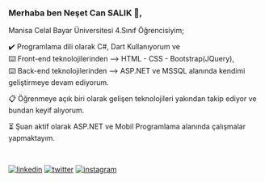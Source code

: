 ### Merhaba ben Neşet Can SALIK :wave:,

Manisa Celal Bayar Üniversitesi 4.Sınıf Öğrencisiyim;

:heavy_check_mark:	 Programlama dili olarak C#, Dart Kullanıyorum ve  
:keyboard: Front-end teknolojilerinden --> HTML - CSS - Bootstrap(JQuery),  
:keyboard: Back-end teknolojilerinden  --> ASP.NET ve MSSQL alanında kendimi geliştirmeye devam ediyorum.

:clipboard: Öğrenmeye açık biri olarak gelişen teknolojileri yakından takip ediyor ve bundan keyif alıyorum.

:hourglass_flowing_sand: Şuan aktif olarak ASP.NET ve Mobil Programlama alanında çalışmalar yapmaktayım.

&nbsp;&nbsp;

[![linkedin](https://img.shields.io/badge/Linkedin-2F95C2?style=for-the-badge&logo=Linkedin&logoColor=linkedin)](https://www.linkedin.com/in/neset-can-sal%C4%B1k-b23a9a177/) [![twitter](https://img.shields.io/badge/twitter-ffffff?style=for-the-badge&logo=twitter&logoColor=twitter)](https://twitter.com/Cansalik21) [![instagram](https://img.shields.io/badge/instagram-ffffff?style=for-the-badge&logo=instagram&logoColor=instagram)](https://www.instagram.com/cansalik.21/)
